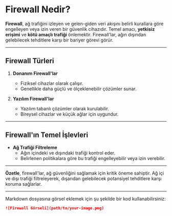 # Firewall Nedir?

**Firewall**, ağ trafiğini izleyen ve gelen-giden veri akışını belirli kurallara göre engelleyen veya izin veren bir güvenlik cihazıdır. Temel amacı, **yetkisiz erişimi** ve **kötü amaçlı trafiği** önlemektir. Firewall'lar, ağın dışından gelebilecek tehditlere karşı bir bariyer görevi görür.

---

## **Firewall Türleri**

1. **Donanım Firewall'lar**  
   - Fiziksel cihazlar olarak çalışır.
   - Genellikle daha güçlü ve ölçeklenebilir çözümler sunar.

2. **Yazılım Firewall'lar**  
   - Yazılım tabanlı çözümler olarak kurulabilir.
   - Bireysel cihazlar ve küçük ağlar için uygundur.

---

## **Firewall'ın Temel İşlevleri**

- **Ağ Trafiği Filtreleme**  
  - Ağın içindeki ve dışındaki trafiği kontrol eder.
  - Belirlenen politikalara göre bu trafiği engelleyebilir veya izin verebilir.

---

**Özetle**, firewall'lar, ağ güvenliğini sağlamak için kritik öneme sahiptir. Ağ içi ve dışı trafiği filtreleyerek, dışarıdan gelebilecek potansiyel tehditlere karşı koruma sağlarlar.

---

Markdown dosyasına görsel eklemek için şu şekilde bir kod kullanabilirsiniz:

```markdown
![Firewall Görseli](path/to/your-image.png)
